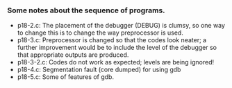 ### Some notes about the sequence of programs.

* p18-2.c: The placement of the debugger (DEBUG) is clumsy, so one way to change
this is to change the way preprocessor is used.
* p18-3.c: Preprocessor is changed so that the codes look neater;
a further improvement would be to include the level of the debugger
so that appropriate outputs are produced.
* p18-3-2.c: Codes do not work as expected; levels are being ignored!
* p18-4.c: Segmentation fault (core dumped) for using gdb
* p18-5.c: Some of features of gdb.
